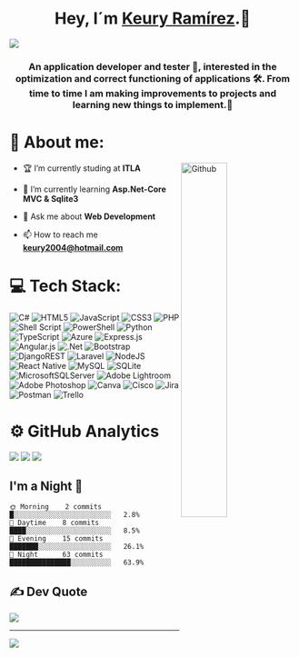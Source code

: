 <div align="center">
<h1 align="center">Hey, I´m <a  href="https://github.com/K3ury99">Keury Ramírez</a>.🍃</h1>   
</div>  
    
<img    src="https://imgur.com/1C1BlRA.png"> 
   
 
<div align="center">
<h3 align="center">An application developer and tester 👾, interested in the optimization and correct functioning of applications 🛠. From time to time I am making improvements to projects and learning new things to implement.🍃</h3>
</div>

 
 
# 📔 About me:
<img width="40%" align="right" alt="Github" src="https://raw.githubusercontent.com/onimur/.github/master/.resources/git-header.svg" />
<!-- <img width="46%" height="100%" align="right" alt="Github" src="https://github.githubassets.com/assets/profile-first-pr-dark-bc160471dcac.svg" /> -->

- 🏆 I’m currently studing at **ITLA**

- 👾 I’m currently learning **Asp.Net-Core MVC & Sqlite3**

- 💬 Ask me about **Web Development**

- 📫 How to reach me **keury2004@hotmail.com**



# 💻 Tech Stack:
![C#](https://img.shields.io/badge/c%23-%23239120.svg?style=for-the-badge&logo=csharp&logoColor=white) ![HTML5](https://img.shields.io/badge/html5-%23E34F26.svg?style=for-the-badge&logo=html5&logoColor=white) ![JavaScript](https://img.shields.io/badge/javascript-%23323330.svg?style=for-the-badge&logo=javascript&logoColor=%23F7DF1E) ![CSS3](https://img.shields.io/badge/css3-%231572B6.svg?style=for-the-badge&logo=css3&logoColor=white) ![PHP](https://img.shields.io/badge/php-%23777BB4.svg?style=for-the-badge&logo=php&logoColor=white) ![Shell Script](https://img.shields.io/badge/shell_script-%23121011.svg?style=for-the-badge&logo=gnu-bash&logoColor=white) ![PowerShell](https://img.shields.io/badge/PowerShell-%235391FE.svg?style=for-the-badge&logo=powershell&logoColor=white) ![Python](https://img.shields.io/badge/python-3670A0?style=for-the-badge&logo=python&logoColor=ffdd54) ![TypeScript](https://img.shields.io/badge/typescript-%23007ACC.svg?style=for-the-badge&logo=typescript&logoColor=white) ![Azure](https://img.shields.io/badge/azure-%230072C6.svg?style=for-the-badge&logo=microsoftazure&logoColor=white) ![Express.js](https://img.shields.io/badge/express.js-%23404d59.svg?style=for-the-badge&logo=express&logoColor=%2361DAFB) ![Angular.js](https://img.shields.io/badge/angular.js-%23E23237.svg?style=for-the-badge&logo=angularjs&logoColor=white) ![.Net](https://img.shields.io/badge/.NET-5C2D91?style=for-the-badge&logo=.net&logoColor=white) ![Bootstrap](https://img.shields.io/badge/bootstrap-%238511FA.svg?style=for-the-badge&logo=bootstrap&logoColor=white) ![DjangoREST](https://img.shields.io/badge/DJANGO-REST-ff1709?style=for-the-badge&logo=django&logoColor=white&color=ff1709&labelColor=gray) ![Laravel](https://img.shields.io/badge/laravel-%23FF2D20.svg?style=for-the-badge&logo=laravel&logoColor=white) ![NodeJS](https://img.shields.io/badge/node.js-6DA55F?style=for-the-badge&logo=node.js&logoColor=white) ![React Native](https://img.shields.io/badge/react_native-%2320232a.svg?style=for-the-badge&logo=react&logoColor=%2361DAFB) ![MySQL](https://img.shields.io/badge/mysql-%2300000f.svg?style=for-the-badge&logo=mysql&logoColor=white) ![SQLite](https://img.shields.io/badge/sqlite-%2307405e.svg?style=for-the-badge&logo=sqlite&logoColor=white) ![MicrosoftSQLServer](https://img.shields.io/badge/Microsoft%20SQL%20Server-CC2927?style=for-the-badge&logo=microsoft%20sql%20server&logoColor=white) ![Adobe Lightroom](https://img.shields.io/badge/Adobe%20Lightroom-31A8FF.svg?style=for-the-badge&logo=Adobe%20Lightroom&logoColor=white) ![Adobe Photoshop](https://img.shields.io/badge/adobe%20photoshop-%2331A8FF.svg?style=for-the-badge&logo=adobe%20photoshop&logoColor=white) ![Canva](https://img.shields.io/badge/Canva-%2300C4CC.svg?style=for-the-badge&logo=Canva&logoColor=white) ![Cisco](https://img.shields.io/badge/cisco-%23049fd9.svg?style=for-the-badge&logo=cisco&logoColor=black) ![Jira](https://img.shields.io/badge/jira-%230A0FFF.svg?style=for-the-badge&logo=jira&logoColor=white) ![Postman](https://img.shields.io/badge/Postman-FF6C37?style=for-the-badge&logo=postman&logoColor=white) ![Trello](https://img.shields.io/badge/Trello-%23026AA7.svg?style=for-the-badge&logo=Trello&logoColor=white)

# ⚙️ GitHub Analytics
![](https://github-readme-stats.vercel.app/api?username=K3ury99&theme=dark&hide_border=false&include_all_commits=false&count_private=false)   ![](https://github-readme-streak-stats.herokuapp.com/?user=K3ury99&theme=dark&hide_border=false)
![](https://github-readme-stats.vercel.app/api/top-langs/?username=K3ury99&theme=dark&hide_border=false&include_all_commits=false&count_private=false&layout=compact)

## **I'm a Night 🦉** 
```text
🌞 Morning    2 commits     █░░░░░░░░░░░░░░░░░░░░░░░░   2.8% 
🌆 Daytime    8 commits     ████░░░░░░░░░░░░░░░░░░░░░   8.5% 
🌃 Evening    15 commits    ███████░░░░░░░░░░░░░░░░░░   26.1% 
🌙 Night      63 commits    ███████████████░░░░░░░░░░   63.9%

```

## ✍️ Dev Quote
![](https://quotes-github-readme.vercel.app/api?type=horizontal&theme=dark)

---
[![](https://visitcount.itsvg.in/api?id=K3ury99&icon=2&color=12)](https://visitcount.itsvg.in)

